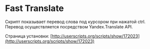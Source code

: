 Fast Translate
==============
Скрипт показывает перевод слова под курсором при нажатой ctrl. Перевод осуществляется посредством Yandex.Translate API.

Страница установки: [http://userscripts.org/scripts/show/172023](http://userscripts.org/scripts/show/172023) 